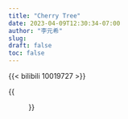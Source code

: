 ```yaml
---
title: "Cherry Tree"
date: 2023-04-09T12:30:34-07:00
author: "李元希"
slug:
draft: false
toc: false
---
```



{{< bilibili 10019727 >}}

{{<figure src="/files/cherry1.jpg">}}
